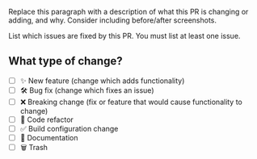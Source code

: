 Replace this paragraph with a description of what this PR is changing or adding, and why. Consider including before/after screenshots.

List which issues are fixed by this PR. You must list at least one issue.

## What type of change?

- [ ] ✨ New feature (change which adds functionality)
- [ ] 🛠️ Bug fix (change which fixes an issue)
- [ ] ❌ Breaking change (fix or feature that would cause functionality to change)
- [ ] 🧹 Code refactor
- [ ] ✅ Build configuration change
- [ ] 📝 Documentation
- [ ] 🗑️ Trash
